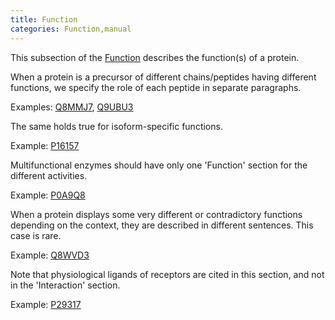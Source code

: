 ```yaml
---
title: Function
categories: Function,manual
---
```


This subsection of the [Function](http://www.uniprot.org/help/function%5Fsection) describes the function(s) of a protein.

When a protein is a precursor of different chains/peptides having different functions, we specify the role of each peptide in separate paragraphs.

Examples: [Q8MMJ7](http://www.uniprot.org/uniprot/Q8MMJ7#function), [Q9UBU3](http://www.uniprot.org/uniprot/Q9UBU3#function)

The same holds true for isoform-specific functions.

Example: [P16157](http://www.uniprot.org/uniprot/P16157#function)

Multifunctional enzymes should have only one 'Function' section for the different activities.

Example: [P0A9Q8](http://www.uniprot.org/uniprot/P0A9Q8#function)

When a protein displays some very different or contradictory functions depending on the context, they are described in different sentences. This case is rare.

Example: [Q8WVD3](http://www.uniprot.org/uniprot/Q8WVD3#function)

Note that physiological ligands of receptors are cited in this section, and not in the 'Interaction' section.

Example: [P29317](http://www.uniprot.org/uniprot/P29317#function)
